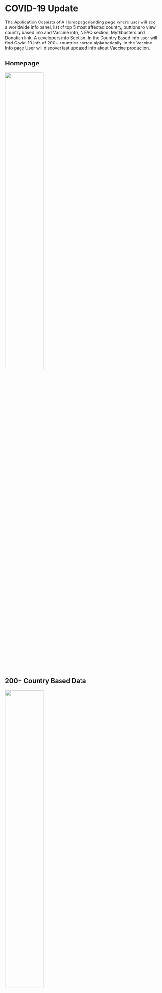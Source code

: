 # COVID-19 Update

The Application Cossists of A Homepage/landing page where user will see a worldwide info panel, list of top 5 most affected country, buttions to view country based info and Vaccine info, A FAQ section, Mythbusters and Donation link, A developers info Section. In the Country Based info user will find Covid-19 info of 200+ countries sorted alphabetically. In the Vaccine Info page User will discover last updated info about Vaccine production.

## Homepage

<img src="https://user-images.githubusercontent.com/25270629/107153750-59a79600-6999-11eb-9d3a-59b4da7cd80a.jpg" width=50% height=50% >

## 200+ Country Based Data

<img src="https://user-images.githubusercontent.com/25270629/107153791-8bb8f800-6999-11eb-8480-cadf59e981ab.png" width=50% height=50% >

## 5 Major Vaccine Info

<img src="https://user-images.githubusercontent.com/25270629/107153818-b60ab580-6999-11eb-829b-73736281690a.png" width=50% height=50% >


## FAQ section

<img src="https://user-images.githubusercontent.com/25270629/107153871-02ee8c00-699a-11eb-87f9-c1633c790c84.png" width=50% height=50% >

## WHO responseFund and MythBusters Link opens in browser

![image](https://user-images.githubusercontent.com/25270629/107153884-18fc4c80-699a-11eb-8667-cb67848a4a5c.png)
![image](https://user-images.githubusercontent.com/25270629/107153893-2285b480-699a-11eb-8feb-bd7e59768152.png)

## Developers Info

<img src="https://user-images.githubusercontent.com/25270629/107153906-33cec100-699a-11eb-907d-4f3eee952824.png" width=50% height=50% >
